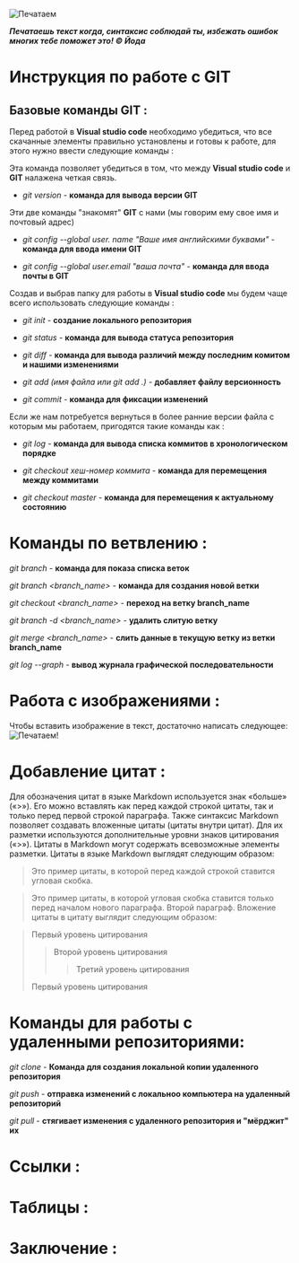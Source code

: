 ![Печатаем](head.jpg)

***Печатаешь текст когда, синтаксис соблюдай ты, избежать ошибок многих тебе поможет это! © Йода***

# Инструкция по работе с GIT

## Базовые команды GIT :

Перед работой в **Visual studio code** необходимо убедиться, что все скачанные элементы правильно установлены и готовы к работе, для этого нужно ввести следующие команды :

Эта команда позволяет убедиться в том, что между **Visual studio code** и **GIT** налажена четкая связь.

* *git version* - **команда для вывода версии GIT** 

Эти две команды "знакомят" **GIT** с нами (мы говорим ему свое имя и почтовый адрес)

* *git config --global user. name "Ваше имя английскими буквами"* - **команда для ввода имени GIT**

* *git config --global user.email "ваша почта"* - **команда для ввода почты в GIT**

Создав и выбрав папку для работы в **Visual studio code** мы будем чаще всего использовать следующие команды :

* *git init* - **создание локального репозитория**

* *git status* - **команда для вывода статуса репозитория**

* *git diff* - **команда для вывода различий между последним комитом и нашими изменениями**

* *git add (имя файла или git add .)* - **добавляет файлу версионность**

* *git commit* - **команда для фиксации изменений**

Если же нам потребуется вернуться в более ранние версии файла с которым мы работаем, пригодятся такие команды как :

* *git log* - **команда для вывода списка коммитов в хронологическом порядке**

* *git checkout хеш-номер коммита* - **команда для перемещения между коммитами**

* *git checkout master* - **команда для перемещения к актуальному состоянию**

# Команды по ветвлению :

*git branch* - **команда для показа списка веток**

*git branch <branch_name>* - **команда для создания новой ветки**

*git checkout <branch_name>* - **переход на ветку branch_name**

*git branch -d <branch_name>* - **удалить слитую ветку**

*git merge <branch_name>* - **слить данные в текущую ветку из ветки branch_name**

*git log --graph* - **вывод журнала графической последовательности**

# Работа с изображениями :


Чтобы вставить изображение в текст, достаточно написать следующее:
![Печатаем!](head.jpg)


# Добавление цитат :

Для обозначения цитат в языке Markdown используется знак «больше» («>»). Его можно вставлять как перед каждой строкой цитаты, так и только перед первой строкой параграфа. Также синтаксис Markdown позволяет создавать вложенные цитаты (цитаты внутри цитат). Для их разметки используются дополнительные уровни знаков цитирования («>»). Цитаты в Markdown могут содержать всевозможные элементы разметки. Цитаты в языке Markdown выглядят следующим образом:

>Это пример цитаты,
>в которой перед каждой строкой
>ставится угловая скобка.

>Это пример цитаты,
в которой угловая скобка
ставится только перед началом нового параграфа.
>Второй параграф.
Вложение цитаты в цитату выглядит следующим образом:

> Первый уровень цитирования
>> Второй уровень цитирования
>>> Третий уровень цитирования
>
>Первый уровень цитирования

# Команды для работы с удаленными репозиториями:

*git clone* - **Команда для создания локальной копии удаленного репозитория**

*git push* - **отправка изменений с локальноо компьютера на удаленный репозиторий**

*git pull* - **стягивает изменения с удаленного репозитория и "мёрджит" их**

# Ссылки :

# Таблицы :

# Заключение :
